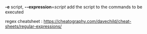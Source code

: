 
**-e** script, **--expression**=_script_
add the script to the commands to be executed

regex cheatsheet : https://cheatography.com/davechild/cheat-sheets/regular-expressions/

